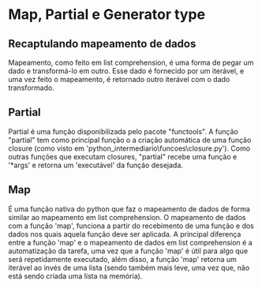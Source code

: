 # Map, Partial e Generator type

## Recaptulando mapeamento de dados

Mapeamento, como feito em list comprehension, é uma forma de pegar um   dado e transformá-lo em outro. Esse dado é fornecido por um iterável, e uma vez feito o mapeamento, é retornado outro iterável com o dado transformado.

## Partial

Partial é uma função disponibilizada pelo pacote "functools". A função "partial" tem como principal função o a criação automática de uma função closure (como visto em 'python_intermediario\funcoes\closure.py'). Como outras funções que executam closures, "partial" recebe uma função e '*args' e retorna um 'executável' da função desejada.

## Map

É uma função nativa do python que faz o mapeamento de dados de forma similar ao mapeamento em list comprehension. O mapeamento de dados com a função 'map', funciona a partir do recebimento de uma função e dos dados nos quais aquela função deve ser aplicada. A principal diferença entre a função 'map' e o mapeamento de dados em list comprehension é a automatização da tarefa, uma vez que a função 'map' é útil para algo que será repetidamente executado, além disso, a função 'map' retorna um iterável ao invés de uma lista (sendo também mais leve, uma vez que, não está sendo criada uma lista na memória).
